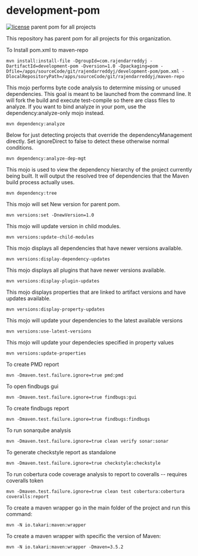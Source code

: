 # development-pom
[![license](https://img.shields.io/github/license/mashape/apistatus.svg)](https://raw.githubusercontent.com/rajendarreddyj/development-pom/master/LICENSE)
parent pom for all projects


This repository has parent pom for all projects for this organization.

To Install pom.xml to maven-repo

`mvn install:install-file -DgroupId=com.rajendarreddyj -DartifactId=development-pom -Dversion=1.0 -Dpackaging=pom -Dfile=/apps/sourceCode/git/rajendarreddyj/development-pom/pom.xml -DlocalRepositoryPath=/apps/sourceCode/git/rajendarreddyj/maven-repo`

This mojo performs byte code analysis to determine missing or unused dependencies. This goal is meant to be launched from the command line. It will fork the build and execute test-compile so there are class files to analyze. If you want to bind analyze in your pom, use the dependency:analyze-only mojo instead.

`mvn dependency:analyze`

Below for just detecting projects that override the dependencyManagement directly. Set ignoreDirect to false to detect these otherwise normal conditions.

`mvn dependency:analyze-dep-mgt`

This mojo is used to view the dependency hierarchy of the project currently being built. It will output the resolved tree of dependencies that the Maven build process actually uses.

`mvn dependency:tree`

This mojo will set New version for parent pom.

`mvn versions:set -DnewVersion=1.0`

This mojo will update version in child modules.

`mvn versions:update-child-modules`

This mojo displays all dependencies that have newer versions available.
 
`mvn versions:display-dependency-updates`

This mojo displays all plugins that have newer versions available.

`mvn versions:display-plugin-updates`

This mojo displays properties that are linked to artifact versions and have updates available.

`mvn versions:display-property-updates`

This mojo will update your dependencies to the latest available versions

`mvn versions:use-latest-versions`

This mojo will update your dependecies specified in property values

`mvn versions:update-properties`

To create PMD report

`mvn -Dmaven.test.failure.ignore=true pmd:pmd`

To open findbugs gui

`mvn -Dmaven.test.failure.ignore=true findbugs:gui`

To create findbugs report

`mvn -Dmaven.test.failure.ignore=true findbugs:findbugs` 

To run sonarqube analysis

`mvn -Dmaven.test.failure.ignore=true clean verify sonar:sonar`

To generate checkstyle report as standalone

`mvn -Dmaven.test.failure.ignore=true checkstyle:checkstyle`

To run cobertura code coverage analysis to report to coveralls -- requires coveralls token

`mvn -Dmaven.test.failure.ignore=true clean test cobertura:cobertura coveralls:report`

To create a maven wrapper go in the main folder of the project and run this command:

`mvn -N io.takari:maven:wrapper`

To create a maven wrapper with specific the version of Maven:

`mvn -N io.takari:maven:wrapper -Dmaven=3.5.2`